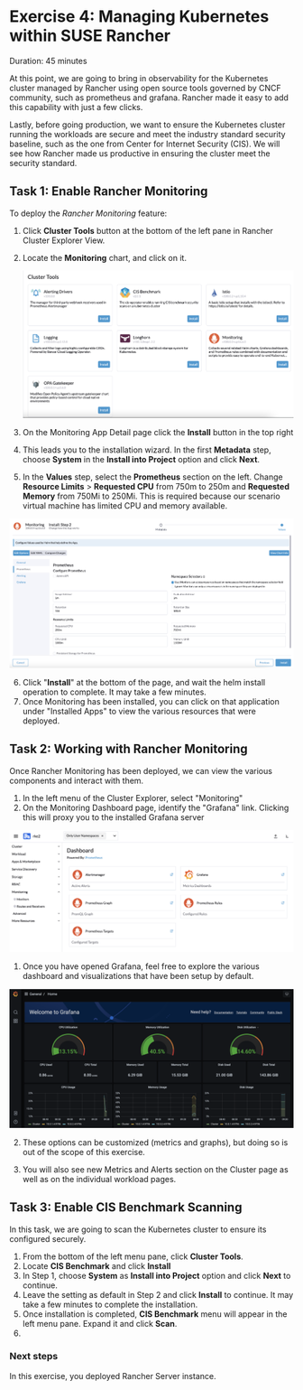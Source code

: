 



# Exercise 4: Managing Kubernetes within SUSE Rancher 

Duration: 45 minutes

At this point, we are going to bring in observability for the Kubernetes cluster managed by Rancher using open source tools governed by CNCF community, such as prometheus and grafana. Rancher made it easy to add this capability with just a few clicks.

Lastly, before going production, we want to ensure the Kubernetes cluster running the workloads are secure and meet the industry standard security baseline, such as the one from Center for Internet Security (CIS). We will see how Rancher made us productive in ensuring the cluster meet the security standard. 



## Task 1: Enable Rancher Monitoring

To deploy the *Rancher Monitoring* feature:

1. Click **Cluster Tools** button at the bottom of the left pane in Rancher Cluster Explorer View.

2. Locate the **Monitoring** chart, and click on it.

   ![rancher-rke2-cluster-tools](./images/rancher-rke2-cluster-tools.png)

   

3. On the Monitoring App Detail page click the **Install** button in the top right

4. This leads you to the installation wizard. In the first **Metadata** step, choose **System** in the **Install into Project** option and click **Next**.

5. In the **Values** step, select the **Prometheus** section on the left. Change **Resource Limits** > **Requested CPU** from 750m to 250m and **Requested Memory** from 750Mi to 250Mi. This is required because our scenario virtual machine has limited CPU and memory available.

![rancher-rke2-deploy-prometheus-cpurequest](./images/rancher-rke2-deploy-prometheus-cpurequest.png)

6. Click "**Install**" at the bottom of the page, and wait the helm install operation to complete. It may take a few minutes.
7. Once Monitoring has been installed, you can click on that application under "Installed Apps" to view the various resources that were deployed.



## Task 2: Working with Rancher Monitoring

Once Rancher Monitoring has been deployed, we can view the various components and interact with them.

1. In the left menu of the Cluster Explorer, select "Monitoring"
2. On the Monitoring Dashboard page, identify the "Grafana" link. Clicking this will proxy you to the installed Grafana server

![rancher-rke2-monitoring-menu](./images/rancher-rke2-monitoring-menu.png)

1. Once you have opened Grafana, feel free to explore the various dashboard and visualizations that have been setup by default.

![rancher-rke2-monitoring-grafana](./images/rancher-rke2-monitoring-grafana.png)

2. These options can be customized (metrics and graphs), but doing so is out of the scope of this exercise.

3. You will also see new Metrics and Alerts section on the Cluster page as well as on the individual workload pages.



## Task 3: Enable CIS Benchmark Scanning

In this task, we are going to scan the Kubernetes cluster to ensure its configured securely. 

1. From the bottom of the left menu pane, click **Cluster Tools**.
2. Locate **CIS Benchmark** and click **Install**
3. In Step 1, choose **System** as **Install into Project** option and click **Next** to continue.
4. Leave the setting as default in Step 2 and click **Install** to continue. It may take a few minutes to complete the installation.
5. Once installation is completed, **CIS Benchmark** menu will appear in the left menu pane. Expand it and click **Scan**.
6. 



### Next steps

In this exercise, you deployed Rancher Server instance.








